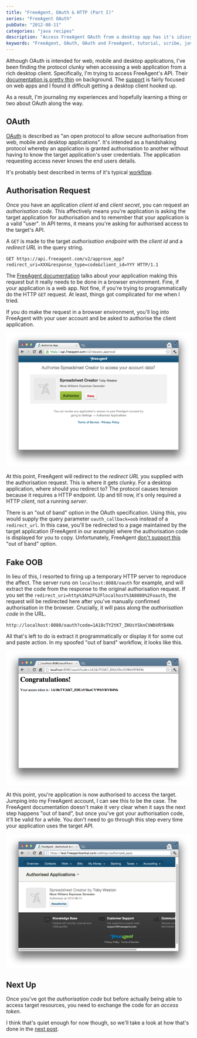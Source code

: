 ```yaml
---
title: "FreeAgent, OAuth & HTTP (Part I)"
series: "FreeAgent OAuth"
pubDate: "2012-08-11"
categories: "java recipes"
description: "Access FreeAgent OAuth from a desktop app has it's idiosyncrasies, the hardest part is covering the redirect part of the protocol. Find out how I did it here."
keywords: "FreeAgent, OAuth, OAuth and FreeAgent, tutorial, scribe, java, google oauth"
---
```


Although OAuth is intended for web, mobile and desktop applications, I've been finding the protocol clunky when accessing a web application from a rich desktop client. Specifically, I'm trying to access FreeAgent's API. Their [documentation is pretty thin](https://dev.freeagent.com/docs/oauth) on background. The [support](https://groups.google.com/forum/#!forum/freeagent_api) is fairly focused on web apps and I found it difficult getting a desktop client hooked up.

As a result, I'm journaling my experiences and hopefully learning a thing or two about OAuth along the way.

<!-- more -->

## OAuth

[OAuth](http://www.oauth.net) is described as "an open protocol to allow secure authorisation from web, mobile and desktop applications". It's intended as a handshaking protocol whereby an application is granted authorisation to another without having to know the target application's user credentials. The application requesting access never knows the end users details.

It's probably best described in terms of it's typical [workflow](http://hueniverse.com/oauth/guide/workflow/).


## Authorisation Request

Once you have an application _client id_ and _client secret_, you can request an _authorisation code_. This affectively means you're application is asking the target application for authorisation and to remember that your application is a valid "user". In API terms, it means you're asking for authorised access to the target's API.

A `GET` is made to the target _authorisation endpoint_ with the _client id_ and a _redirect URL_ in the query string.

``` shell
GET https://api.freeagent.com/v2/approve_app?redirect_uri=XXX&response_type=code&client_id=YYY HTTP/1.1
```

The [FreeAgent documentation](https://dev.freeagent.com/docs/oauth) talks about your application making this request but it really needs to be done in a browser environment. Fine, if your application is a web app. Not fine, if you're trying to programmatically do the HTTP `GET` request. At least, things got complicated for me when I tried.

If you do make the request in a browser environment, you'll log into FreeAgent with your user account and be asked to authorise the client application.

![Authorisation confirmation](../images/freeagent_auth_confirmation.png)

At this point, FreeAgent will redirect to the _redirect URL_ you supplied with the authorisation request. This is where it gets clunky. For a desktop application, where should you redirect to? The protocol causes tension because it requires a HTTP endpoint. Up and till now, it's only required a HTTP _client_, not a running _server_.

There is an "out of band" option in the OAuth specification. Using this, you would supply the query parameter `oauth_callback=oob` instead of a `redirect_url`. In this case, you'll be redirected to a page maintained by the target application (FreeAgent in our example) where the authorisation code is displayed for you to copy. Unfortunately, FreeAgent [don't support this](https://groups.google.com/forum/?fromgroups#!topic/freeagent_api/Rbld9sm0GOA) "out of band" option.

## Fake OOB

In lieu of this, I resorted to firing up a temporary HTTP server to reproduce the affect. The server runs on `localhost:8088/oauth` for example, and will extract the code from the response to the original authorisation request. If you set the `redirect_uri=http%3A%2F%2Flocalhost%3A8080%2Foauth`, the request will be redirected here after you've manually confirmed authorisation in the browser. Crucially, it will pass along the _authorisation code_ in the URL.

``` shell
http://localhost:8080/oauth?code=1A18cTY2tK7_ZHUsYSknCVWbVRYB4Nk
```

All that's left to do is extract it programmatically or display it for some cut and paste action. In my spoofed "out of band" workflow, it looks like this.

![OOB Spoof](../images/freeagent_oob_spoof.png)


At this point, you're application is now authorised to access the target. Jumping into my FreeAgent account, I can see this to be the case. The FreeAgent documentation doesn't make it very clear when it says the next step happens "out of band", but once you've got your authorisation code, it'll be valid for a while. You don't need to go through this step every time your application uses the target API.

![My app is authorised](../images/freeagent_authorised.png)

## Next Up

Once you've got the _authorisation code_ but before actually being able to access target resources, you need to exchange the code for an _access token_.

I think that's quiet enough for now though, so we'll take a look at how that's done in the [next post](/blog/2012-08-12-oauth-and-http-part-ii).

